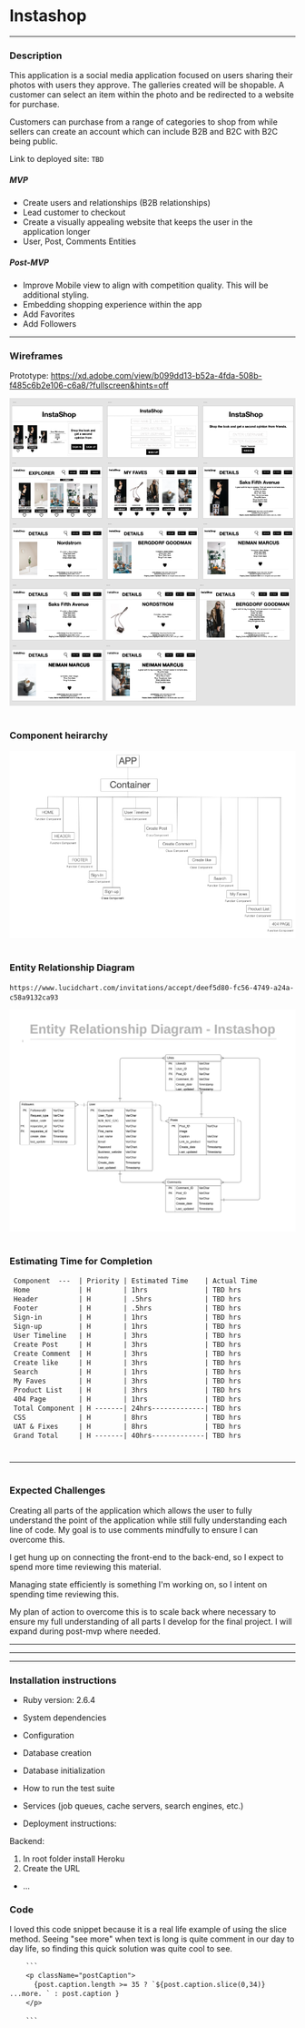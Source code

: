 # Instashop

---

### Description

This application is a social media application focused on users sharing their photos with users they approve. The galleries created will be shopable. A customer can select an item within the photo and be redirected to a website for purchase.

Customers can purchase from a range of categories to shop from while sellers can create an account which can include B2B and B2C with B2C being public.

Link to deployed site: `TBD`

##### MVP

- Create users and relationships (B2B relationships)
- Lead customer to checkout
- Create a visually appealing website that keeps the user in the application longer
- User, Post, Comments Entities

##### Post-MVP

- Improve Mobile view to align with competition quality. This will be additional styling.
- Embedding shopping experience within the app
- Add Favorites
- Add Followers

---

### Wireframes

Prototype: https://xd.adobe.com/view/b099dd13-b52a-4fda-508b-f485c6b2e106-c6a8/?fullscreen&hints=off

![ERD](https://github.com/ReginaClarke/Instashop/blob/master/Media/InstaShop-Wireframe.png)

#

### Component heirarchy

![ERD](https://github.com/ReginaClarke/Instashop/blob/master/Media/Component%20Hierarchy.jpeg)

#

### Entity Relationship Diagram

`https://www.lucidchart.com/invitations/accept/deef5d80-fc56-4749-a24a-c58a9132ca93`

![ERD](https://github.com/ReginaClarke/Instashop/blob/master/Media/Entity%20Relationship%20Diagram%20-%20Instashop.png)

#

### Estimating Time for Completion

     Component  ---  | Priority | Estimated Time    | Actual Time
     Home            | H        | 1hrs              | TBD hrs
     Header          | H        | .5hrs             | TBD hrs
     Footer          | H        | .5hrs             | TBD hrs
     Sign-in         | H        | 1hrs              | TBD hrs
     Sign-up         | H        | 1hrs              | TBD hrs
     User Timeline   | H        | 3hrs              | TBD hrs
     Create Post     | H        | 3hrs              | TBD hrs
     Create Comment  | H        | 3hrs              | TBD hrs
     Create like     | H        | 3hrs              | TBD hrs
     Search          | H        | 1hrs              | TBD hrs
     My Faves        | H        | 3hrs              | TBD hrs
     Product List    | H        | 3hrs              | TBD hrs
     404 Page        | H        | 1hrs              | TBD hrs
     Total Component | H -------| 24hrs-------------| TBD hrs
     CSS             | H        | 8hrs              | TBD hrs
     UAT & Fixes     | H        | 8hrs              | TBD hrs
     Grand Total     | H -------| 40hrs-------------| TBD hrs

#

---

#

### Expected Challenges

Creating all parts of the application which allows the user to fully understand the point of the application while still fully understanding each line of code. My goal is to use comments mindfully to ensure I can overcome this.

I get hung up on connecting the front-end to the back-end, so I expect to spend more time reviewing this material.

Managing state efficiently is something I'm working on, so I intent on spending time reviewing this.

My plan of action to overcome this is to scale back where necessary to ensure my full understanding of all parts I develop for the final project. I will expand during post-mvp where needed.

---

---

---

### Installation instructions

- Ruby version: 2.6.4

- System dependencies

- Configuration

- Database creation

- Database initialization

- How to run the test suite

- Services (job queues, cache servers, search engines, etc.)

- Deployment instructions:

Backend:
  1. In root folder install Heroku
  2. Create the URL
- ...
### Code

I loved this code snippet because it is a real life example of using the slice method.  Seeing "see more" when text is long is quite comment in our day to day life, so finding this quick solution was quite cool to see.

      	```
        <p className="postCaption">
          {post.caption.length >= 35 ? `${post.caption.slice(0,34)} ...more. ` : post.caption }
        </p>

      	```
